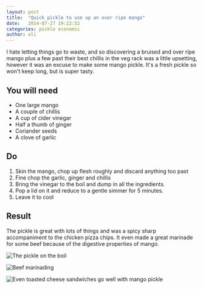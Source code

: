 ```yaml
---
layout: post
title:  "Quick pickle to use up an over ripe mango"
date:   2014-07-27 19:22:52
categories: pickle economic
author: oli
---
```


I hate letting things go to waste, and so discovering a bruised and over ripe mango plus a few past their best chillis in the veg rack was a little upsetting, however it was an excuse to make some mango pickle.  It's a fresh pickle so won't keep long, but is super tasty.


## You will need

* One large mango
* A couple of chillis
* A cup of cider vinegar
* Half a thumb of ginger
* Coriander seeds
* A clove of garlic


## Do

1. Skin the mango, chop up flesh roughly and discard anything too past
2. Fine chop the garlic, ginger and chillis
3. Bring the vinegar to the boil and dump in all the ingredients.
4. Pop a lid on it and reduce to a gentle simmer for 5 minutes.
5. Leave it to cool


## Result

The pickle is great with lots of things and was a spicy sharp accompaniment to the chicken pizza chips.  It even made a great marinade for some beef because of the digestive properties of mango.

![The pickle on the boil](https://lh6.googleusercontent.com/-MtBKvovmh14/U9KlBQ5EPQI/AAAAAAAAE-U/bkhaj5a-ae8/w497-h663-no/IMG_20140725_194035.jpg "The pickle on the boil")

![Beef marinading](https://lh5.googleusercontent.com/-qpZIA-GO8RA/U9TyYoN6KzI/AAAAAAAAFFA/9ZMH-wm-wLA/w884-h663-no/IMG_20140727_133517.jpg "Beef marinading")

![Even toasted cheese sandwiches go well with mango pickle](https://lh3.googleusercontent.com/-DdTzN1ore8g/U9Tx6immYfI/AAAAAAAAFEo/OOWT2i2Zgxg/w497-h663-no/IMG_20140727_133146.jpg "Even toasted cheese sandwiches go well with mango pickle")